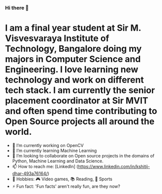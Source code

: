 ### Hi there 👋

# I am a final year student at Sir M. Visvesvaraya Institute of Technology, Bangalore doing my majors in Computer Science and Engineering. I love learning new technology and work on different tech stack. I am currently the senior placement coordinator at Sir MVIT and often spend time contributing to Open Source projects all around the world.

- 🔭 I’m currently working on OpenCV
- 🌱 I’m currently learning Machine Learning
- 👯 I’m looking to collaborate on Open source projects in the domains of Python, Machine Learning and Data Science.
- 📫 How to reach me: [LinkedIn] (https://www.linkedin.com/in/kshitij-dhar-493a76164/)
- 👾 Hobbies: 🎮 Video games, :books: Reading, :running: Sports
- ⚡ Fun fact: 'Fun facts' aren't really fun, are they now?
